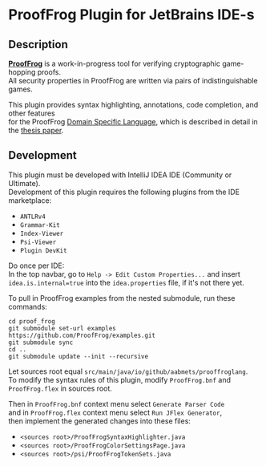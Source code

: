 # ProofFrog Plugin for JetBrains IDE-s

## Description
**[ProofFrog](https://github.com/ProofFrog/ProofFrog)** is a work-in-progress tool for verifying cryptographic game-hopping proofs.  
All security properties in ProofFrog are written via pairs of indistinguishable games.

This plugin provides syntax highlighting, annotations, code completion, and other features   
for the ProofFrog [Domain Specific Language](https://en.wikipedia.org/wiki/Domain-specific_language), which is described in detail in the [thesis paper](https://dspacemainprd01.lib.uwaterloo.ca/server/api/core/bitstreams/b0056349-bcb8-4d69-8b45-dd3808e945d0/content).


## Development

This plugin must be developed with IntelliJ IDEA IDE (Community or Ultimate).  
Development of this plugin requires the following plugins from the IDE marketplace:  

* `ANTLRv4`
* `Grammar-Kit` 
* `Index-Viewer` 
* `Psi-Viewer`
* `Plugin DevKit`

Do once per IDE:  
In the top navbar, go to `Help -> Edit Custom Properties...` and insert  
`idea.is.internal=true` into the `idea.properties` file, if it's not there yet.

To pull in ProofFrog examples from the nested submodule, run these commands:
```shell
cd proof_frog
git submodule set-url examples https://github.com/ProofFrog/examples.git
git submodule sync
cd ..
git submodule update --init --recursive
```

Let sources root equal `src/main/java/io/github/aabmets/prooffroglang`.  
To modify the syntax rules of this plugin, modify `ProofFrog.bnf` and `ProofFrog.flex` in sources root.

Then in `ProofFrog.bnf` context menu select `Generate Parser Code`  
and in `ProofFrog.flex` context menu select `Run JFlex Generator`,  
then implement the generated changes into these files:

* `<sources root>/ProofFrogSyntaxHighlighter.java`
* `<sources root>/ProofFrogColorSettingsPage.java`
* `<sources root>/psi/ProofFrogTokenSets.java`
